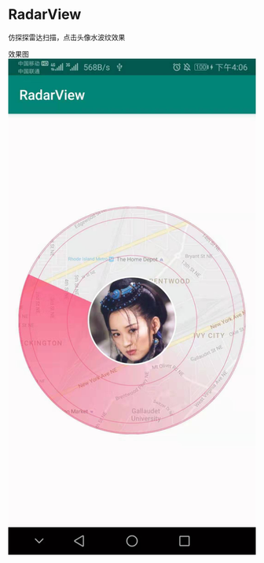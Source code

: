 # RadarView
仿探探雷达扫描，点击头像水波纹效果


效果图
![image](https://github.com/Zhanghr657172627/RadarView/blob/master/logo.jpg)
